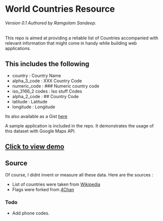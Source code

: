 # World Countries Resource
###### Version 0.1 Authored by Ramgolam Sandeep.

This repo is aimed at providing a reliable list of Countries accompanied with relevant information that might come in handy while building web applications. 

## This includes the following
* country          : Country Name
* alpha_3_code     : XXX Country Code
* numeric_code     : ### Numeric country code
* iso_3166_2 codes : Iso stuff Codes
* alpha_2_code     : ## Country Code 
* latitude         : Latitude
* longitude        : Longitude

Its also available as a Gist [here](https://gist.github.com/MrSunshyne/5662107)

A sample application is included in the repo. It demonstrates the usage of this dataset with Google Maps API. 

## [Click to view demo](http://mrsunshyne.github.io/demo/world-countries-resource/)

## Source
Of course, I didnt invent or measure all these data. Here are the sources :

* List of countries were taken from [Wikipedia](http://en.wikipedia.org/wiki/ISO_3166-1)
* Flags were forked from [4Chan](https://github.com/4chan/4chan-API)

### Todo
* Add phone codes.
